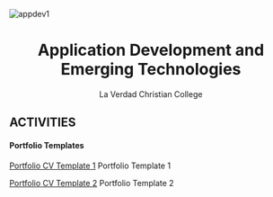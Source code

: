 ![appdev1](https://socialify.git.ci/szeedneigh/appdev1/image?description=1&descriptionEditable=APPDEV%20is%20a%20comprehensive%20course%20that%20explores%20the%20latest%20trends%20and%20practices%20in%20software%20development.%20&font=Source%20Code%20Pro&name=1&owner=1&pattern=Circuit%20Board&theme=Dark)

<h1 align="center">Application Development and Emerging Technologies</h1>
<p align="center">La Verdad Christian College</p>

## ACTIVITIES

#### Portfolio Templates

[Portfolio CV Template 1](https://themewagon.github.io/ronin/) Portfolio Template 1 

[Portfolio CV Template 2](https://themewagon.github.io/hola/) Portfolio Template 2
